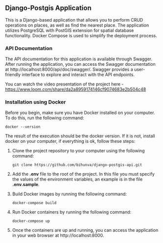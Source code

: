 ## Django-Postgis Application

This is a Django-based application that allows you to perform CRUD operations on places, as well as find the nearest place. The application utilizes PostgreSQL with PostGIS extension for spatial database functionality. Docker Compose is used to simplify the deployment process.

### API Documentation
The API documentation for this application is available through Swagger. After running the application, you can access the Swagger documentation at http://localhost:8000/api/doc/swagger/. Swagger provides a user-friendly interface to explore and interact with the API endpoints.

You can watch the video presentation of the project here - https://www.loom.com/share/da2a8959174146cf9074683e2b504c48

### Installation using Docker

<p>Before you begin, make sure you have Docker installed on your computer. To do this, run the following command:</p>

```shell
docker --version
```

<p>The result of the execution should be the docker version. If it is not, install docker on your computer, if everything is ok, follow these steps:</p>

1. Clone the project repository to your computer using the following command:
    ```shell
    git clone https://github.com/bihunva/django-postgis-api.git
    ```

2. Add the <strong>.env</strong> file to the root of the project. In this file you must specify the values of the
   environment variables, an example is in the file <strong>.env.sample</strong>.


3. Build Docker images by running the following command:
   ```shell
   docker-compose build
   ```

4. Run Docker containers by running the following command:
   ```shell
   docker-compose up
   ```

5. Once the containers are up and running, you can access the application in your web browser at http://localhost:8000.
